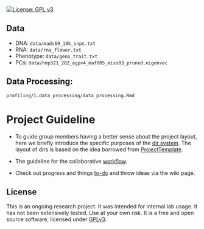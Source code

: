 [![License: GPL v3](https://img.shields.io/badge/License-GPL%20v3-blue.svg)](http://www.gnu.org/licenses/gpl-3.0)


## Data

- DNA: `data/mads69_10k_snps.txt`
- RNA: `data/rna_flower.txt`
- Phenotype: `data/geno_trait.txt`
- PCs: `data/hmp321_282_agpv4_maf005_miss03_pruned.eigenvec`


## Data Processing:

`profiling/1.data_processing/data_processing.Rmd`

# Project Guideline

- To guide group members having a better sense about the project layout, here we briefly introduce the specific purposes of the [dir system](https://jyanglab.github.io/2017-01-07-project/). The layout of dirs is based on the idea borrowed from [ProjectTemplate](http://projecttemplate.net/architecture.html).

- The guideline for the collaborative [workflow](https://jyanglab.github.io/2017-01-10-project-using-github/).

- Check out progress and things [to-do](TODO.md) and throw ideas via the wiki page.


## License
This is an ongoing research project. It was intended for internal lab usage. It has not been extensively tested. Use at your own risk.
It is a free and open source software, licensed under [GPLv3](LICENSE).
